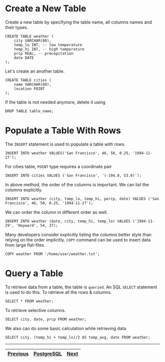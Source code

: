 # Create a New Table
Create a new table by specifying the table name, all columns names and their types.
```
CREATE TABLE weather (
    city VARCHAR(80),
    temp_lo INT, -- low temperature
    temp_hi INT, -- high temperature
    prcp REAL, -- precepitation
    date DATE
);
```
Let's create an another table.
```
CREATE TABLE cities (
    name VARCHAR(80),
    location POINT
);
```
If the table is not needed anymore, delete it using
```
DROP TABLE table_name;
```

# Populate a Table With Rows
The `INSERT` statement is used to populate a table with rows.
```
INSERT INTO weather VALUES('San Francisco', 46, 50, 0.25, '1994-11-27');
```
For cities table, `POINT` type requires a coordinate pair
```
INSERT INTO cities VALUES ('San Francisco', '(-194.0, 53.0)');
```
In above method, the order of the columns is important. We can list the columns explicitly.
```
INSERT INTO weather (city, tamp_lo, temp_hi, percp, date) VALUES ('San Francisco', 46, 50, 0.25, '1994-11-27');
```
We can order the column in different order as well.
```
INSERT INTO weather (date, city, temp_hi, temp_lo) VALUES ('1994-11-29', 'Hayward', 54, 37);
```
Many developers consider explicitly listing the columns better style than relying on the order implicitly.
`COPY` command can be used to insert data from large flat-files.
```
COPY weather FROM '/home/user/weather.txt';
```

# Query a Table
To retrieve data from a table, the table is `queried`. An SQL `SELECT` statement is used to do this.
To retrieve all the rows & columns.
```
SELECT * FROM weather;
```
To retrieve selective columns.
```
SELECT city, date, prcp FROM weather;
```
We also can do some basic calculation while retrieving data
```
SELECT city, (temp_hi + temp_lo)/2 AS temp_avg, date FROM weather;
```

<!-- ------

[Previous](/PostgreSQL/ch2-CRUD-operation.md)
[PostgreSQL](/PostgreSQL/README.md)
[Next](/PostgreSQL/ch4-shortcut.md)

------ -->

---

| [Previous](/PostgreSQL/ch2-CRUD-operation.md) | [PostgreSQL](/PostgreSQL/README.md) | [Next](/PostgreSQL/ch4-shortcut.md) |
| --- | --- | --- |

